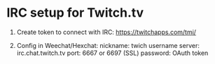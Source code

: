 # IRC setup for Twitch.tv

1. Create token to connect with IRC:
https://twitchapps.com/tmi/

1. Config in Weechat/Hexchat:
nickname: twich username
server: irc.chat.twitch.tv
port: 6667 or 6697 (SSL)
password: OAuth token
